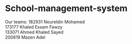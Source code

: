 # School-management-system
Our teams:
182931	Noureldin Mohamed		
173177	Khaled Essam Fawzy		
133071	Ahmed Khaled Sayed 		
200619	Mazen Adel		
